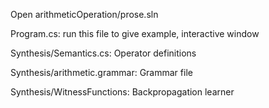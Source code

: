 Open arithmeticOperation/prose.sln

Program.cs: run this file to give example, interactive window

Synthesis/Semantics.cs: Operator definitions

Synthesis/arithmetic.grammar: Grammar file

Synthesis/WitnessFunctions: Backpropagation learner
